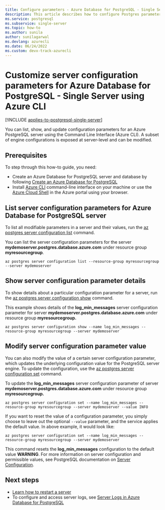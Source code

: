 ```yaml
---
title: Configure parameters - Azure Database for PostgreSQL - Single Server
description: This article describes how to configure Postgres parameters in Azure Database for PostgreSQL - Single Server using the Azure CLI.
ms.service: postgresql
ms.subservice: single-server
ms.topic: how-to
ms.author: sunila
author: sunilagarwal
ms.devlang: azurecli
ms.date: 06/24/2022
ms.custom: devx-track-azurecli
---
```

# Customize server configuration parameters for Azure Database for PostgreSQL - Single Server using Azure CLI

[!INCLUDE [applies-to-postgresql-single-server](../includes/applies-to-postgresql-single-server.md)]

You can list, show, and update configuration parameters for an Azure PostgreSQL server using the Command Line Interface (Azure CLI). A subset of engine configurations is exposed at server-level and can be modified.

## Prerequisites

To step through this how-to guide, you need:
- Create an Azure Database for PostgreSQL server and database by following [Create an Azure Database for PostgreSQL](quickstart-create-server-database-azure-cli.md)
- Install [Azure CLI](/cli/azure/install-azure-cli) command-line interface on your machine or use the [Azure Cloud Shell](../../cloud-shell/overview.md) in the Azure portal using your browser.

## List server configuration parameters for Azure Database for PostgreSQL server

To list all modifiable parameters in a server and their values, run the [az postgres server configuration list](/cli/azure/postgres/server/configuration) command.

You can list the server configuration parameters for the server **mydemoserver.postgres.database.azure.com** under resource group **myresourcegroup**.
```azurecli-interactive
az postgres server configuration list --resource-group myresourcegroup --server mydemoserver
```
## Show server configuration parameter details

To show details about a particular configuration parameter for a server, run the [az postgres server configuration show](/cli/azure/postgres/server/configuration)  command.

This example shows details of the **log\_min\_messages** server configuration parameter for server **mydemoserver.postgres.database.azure.com** under resource group **myresourcegroup.**
```azurecli-interactive
az postgres server configuration show --name log_min_messages --resource-group myresourcegroup --server mydemoserver
```
## Modify server configuration parameter value

You can also modify the value of a certain server configuration parameter, which updates the underlying configuration value for the PostgreSQL server engine. To update the configuration, use the [az postgres server configuration set](/cli/azure/postgres/server/configuration) command.

To update the **log\_min\_messages** server configuration parameter of server **mydemoserver.postgres.database.azure.com** under resource group **myresourcegroup.**
```azurecli-interactive
az postgres server configuration set --name log_min_messages --resource-group myresourcegroup --server mydemoserver --value INFO
```
If you want to reset the value of a configuration parameter, you simply choose to leave out the optional `--value` parameter, and the service applies the default value. In above example, it would look like:
```azurecli-interactive
az postgres server configuration set --name log_min_messages --resource-group myresourcegroup --server mydemoserver
```
This command resets the **log\_min\_messages** configuration to the default value **WARNING**. For more information on server configuration and permissible values, see PostgreSQL documentation on [Server Configuration](https://www.postgresql.org/docs/9.6/static/runtime-config.html).

## Next steps

- [Learn how to restart a server](how-to-restart-server-cli.md)
- To configure and access server logs, see [Server Logs in Azure Database for PostgreSQL](concepts-server-logs.md)
